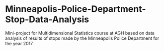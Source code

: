 # Minneapolis-Police-Department-Stop-Data-Analysis
Mini-project for Multidimensional Statistics course at AGH based on data analysis of results of stops made by the Minneapolis Police Department for the year 2017
